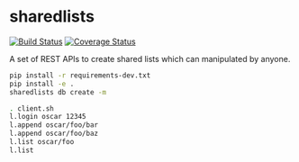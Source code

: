 # sharedlists

[![Build Status](https://travis-ci.org/pylover/sharedlists.svg?branch=master)](https://travis-ci.org/pylover/sharedlists)
[![Coverage Status](https://coveralls.io/repos/github/pylover/sharedlists/badge.svg?branch=master)](https://coveralls.io/github/pylover/sharedlists?branch=master)

A set of REST APIs to create shared lists which can manipulated by anyone.


```bash
pip install -r requirements-dev.txt
pip install -e .
sharedlists db create -m
```


```bash
. client.sh
l.login oscar 12345
l.append oscar/foo/bar
l.append oscar/foo/baz
l.list oscar/foo
l.list
```
